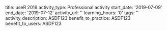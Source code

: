 title: useR 2019
activity_type: Professional activity
start_date: '2019-07-09'
end_date: '2019-07-12'
activity_url: ''
learning_hours: '0'
tags: ''
activity_description: ASDF123
benefit_to_practice: ASDF123
benefit_to_users: ASDF123
